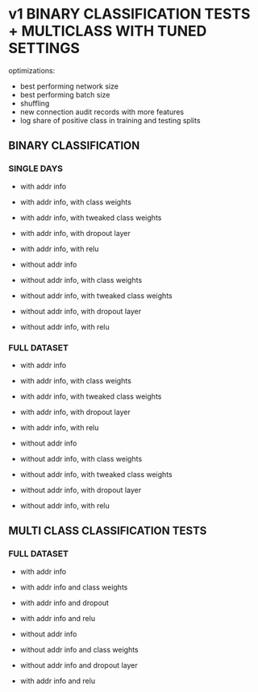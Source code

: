 # v1 BINARY CLASSIFICATION TESTS + MULTICLASS WITH TUNED SETTINGS

optimizations:

- best performing network size
- best performing batch size
- shuffling
- new connection audit records with more features
- log share of positive class in training and testing splits

## BINARY CLASSIFICATION

### SINGLE DAYS

- with addr info
- with addr info, with class weights
- with addr info, with tweaked class weights
- with addr info, with dropout layer
- with addr info, with relu

- without addr info
- without addr info, with class weights
- without addr info, with tweaked class weights
- without addr info, with dropout layer
- without addr info, with relu

### FULL DATASET

- with addr info
- with addr info, with class weights
- with addr info, with tweaked class weights
- with addr info, with dropout layer
- with addr info, with relu

- without addr info
- without addr info, with class weights
- without addr info, with tweaked class weights
- without addr info, with dropout layer
- without addr info, with relu

## MULTI CLASS CLASSIFICATION TESTS

### FULL DATASET

- with addr info
- with addr info and class weights
- with addr info and dropout
- with addr info and relu

- without addr info
- without addr info and class weights
- without addr info and dropout layer
- with addr info and relu